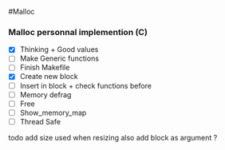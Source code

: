 #Malloc

### Malloc personnal implemention (C)

- [x] Thinking + Good values
- [ ] Make Generic functions
- [ ] Finish Makefile
- [x] Create new block
- [ ] Insert in block + check functions before
- [ ] Memory defrag
- [ ] Free
- [ ] Show_memory_map
- [ ] Thread Safe

todo add size used when resizing also add block as argument ? 
